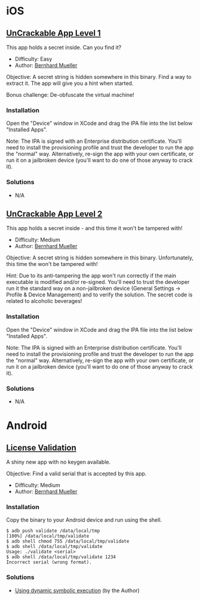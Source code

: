 # iOS

## [UnCrackable App Level 1](https://github.com/OWASP/owasp-mstg/tree/master/OMTG-Files/02_Crackmes/02_iOS/UnCrackable_Level1)

This app holds a secret inside. Can you find it?

- Difficulty: Easy
- Author: [Bernhard Mueller](https://github.com/b-mueller)

Objective: A secret string is hidden somewhere in this binary. Find a way to extract it. The app will give you a hint when started.

Bonus challenge: De-obfuscate the virtual machine!

### Installation

Open the "Device" window in XCode and drag the IPA file into the list below "Installed Apps". 

Note: The IPA is signed with an Enterprise distribution certificate. You'll need to install the provisioning profile and trust the developer to run the app the "normal" way. Alternatively, re-sign the app with your own certificate, or run it on a jailbroken device (you'll want to do one of those anyway to crack it).

### Solutions

- N/A

## [UnCrackable App Level 2](https://github.com/OWASP/owasp-mstg/tree/master/OMTG-Files/02_Crackmes/02_iOS/UnCrackable_Level2)

This app holds a secret inside - and this time it won't be tampered with!

- Difficulty: Medium
- Author: [Bernhard Mueller](https://github.com/b-mueller)

Objective: A secret string is hidden somewhere in this binary. Unfortunately, this time the won't be tampered with!

Hint: Due to its anti-tampering the app won't run correctly if the main executable is modified and/or re-signed. You'll need to trust the developer run it the standard way on a non-jailbroken device (General Settings -> Profile & Device Management) and to verify the solution. The secret code is related to alcoholic beverages!

### Installation

Open the "Device" window in XCode and drag the IPA file into the list below "Installed Apps". 

Note: The IPA is signed with an Enterprise distribution certificate. You'll need to install the provisioning profile and trust the developer to run the app the "normal" way. Alternatively, re-sign the app with your own certificate, or run it on a jailbroken device (you'll want to do one of those anyway to crack it).

### Solutions

- N/A

# Android

## [License Validation](https://github.com/OWASP/owasp-mstg/tree/master/OMTG-Files/02_Crackmes/01_Android/01_License_Validation)

A shiny new app with no keygen available.

Objective: Find a valid serial that is accepted by this app.

- Difficulty: Medium
- Author: [Bernhard Mueller](https://github.com/b-mueller)

### Installation

Copy the binary to your Android device and run using the shell.

```
$ adb push validate /data/local/tmp
[100%] /data/local/tmp/validate
$ adb shell chmod 755 /data/local/tmp/validate
$ adb shell /data/local/tmp/validate
Usage: ./validate <serial>
$ adb shell /data/local/tmp/validate 1234
Incorrect serial (wrong format).
```

### Solutions

- [Using dynamic symbolic execution](https://github.com/OWASP/owasp-mstg/blob/master/Document/0x05b-Reverse-Engineering-and-Tampering-Android.md#symbolicexec) (by the Author)

